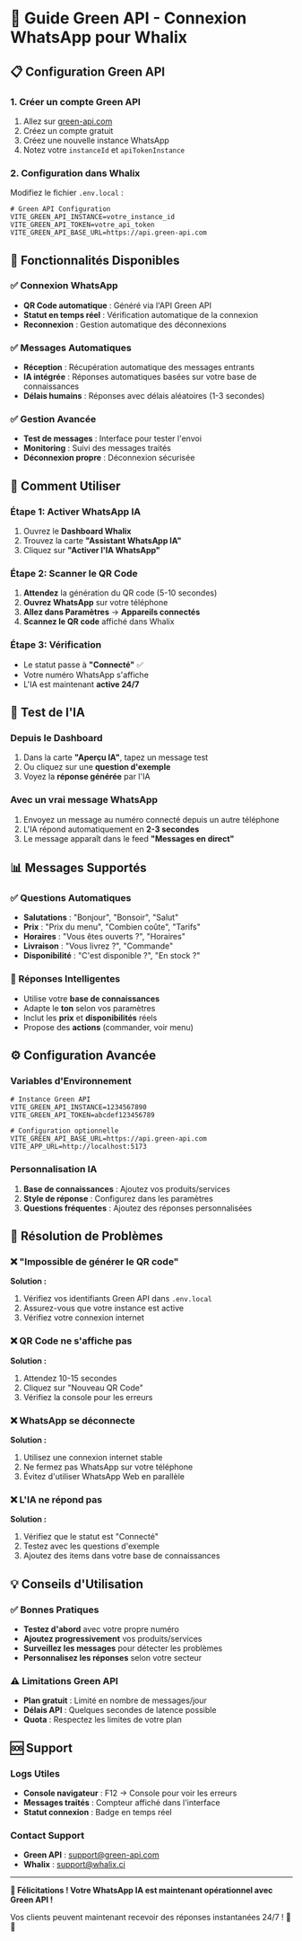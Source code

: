 # 🚀 Guide Green API - Connexion WhatsApp pour Whalix

## 📋 Configuration Green API

### 1. Créer un compte Green API
1. Allez sur [green-api.com](https://green-api.com)
2. Créez un compte gratuit
3. Créez une nouvelle instance WhatsApp
4. Notez votre `instanceId` et `apiTokenInstance`

### 2. Configuration dans Whalix
Modifiez le fichier `.env.local` :

```env
# Green API Configuration
VITE_GREEN_API_INSTANCE=votre_instance_id
VITE_GREEN_API_TOKEN=votre_api_token
VITE_GREEN_API_BASE_URL=https://api.green-api.com
```

## 🔧 Fonctionnalités Disponibles

### ✅ Connexion WhatsApp
- **QR Code automatique** : Généré via l'API Green API
- **Statut en temps réel** : Vérification automatique de la connexion
- **Reconnexion** : Gestion automatique des déconnexions

### ✅ Messages Automatiques
- **Réception** : Récupération automatique des messages entrants
- **IA intégrée** : Réponses automatiques basées sur votre base de connaissances
- **Délais humains** : Réponses avec délais aléatoires (1-3 secondes)

### ✅ Gestion Avancée
- **Test de messages** : Interface pour tester l'envoi
- **Monitoring** : Suivi des messages traités
- **Déconnexion propre** : Déconnexion sécurisée

## 📱 Comment Utiliser

### Étape 1: Activer WhatsApp IA
1. Ouvrez le **Dashboard Whalix**
2. Trouvez la carte **"Assistant WhatsApp IA"**
3. Cliquez sur **"Activer l'IA WhatsApp"**

### Étape 2: Scanner le QR Code
1. **Attendez** la génération du QR code (5-10 secondes)
2. **Ouvrez WhatsApp** sur votre téléphone
3. **Allez dans Paramètres** → **Appareils connectés**
4. **Scannez le QR code** affiché dans Whalix

### Étape 3: Vérification
- Le statut passe à **"Connecté"** ✅
- Votre numéro WhatsApp s'affiche
- L'IA est maintenant **active 24/7**

## 🤖 Test de l'IA

### Depuis le Dashboard
1. Dans la carte **"Aperçu IA"**, tapez un message test
2. Ou cliquez sur une **question d'exemple**
3. Voyez la **réponse générée** par l'IA

### Avec un vrai message WhatsApp
1. Envoyez un message au numéro connecté depuis un autre téléphone
2. L'IA répond automatiquement en **2-3 secondes**
3. Le message apparaît dans le feed **"Messages en direct"**

## 📊 Messages Supportés

### ✅ Questions Automatiques
- **Salutations** : "Bonjour", "Bonsoir", "Salut"
- **Prix** : "Prix du menu", "Combien coûte", "Tarifs"
- **Horaires** : "Vous êtes ouverts ?", "Horaires"
- **Livraison** : "Vous livrez ?", "Commande"
- **Disponibilité** : "C'est disponible ?", "En stock ?"

### 🎯 Réponses Intelligentes
- Utilise votre **base de connaissances**
- Adapte le **ton** selon vos paramètres
- Inclut les **prix** et **disponibilités** réels
- Propose des **actions** (commander, voir menu)

## ⚙️ Configuration Avancée

### Variables d'Environnement
```env
# Instance Green API
VITE_GREEN_API_INSTANCE=1234567890
VITE_GREEN_API_TOKEN=abcdef123456789

# Configuration optionnelle
VITE_GREEN_API_BASE_URL=https://api.green-api.com
VITE_APP_URL=http://localhost:5173
```

### Personnalisation IA
1. **Base de connaissances** : Ajoutez vos produits/services
2. **Style de réponse** : Configurez dans les paramètres
3. **Questions fréquentes** : Ajoutez des réponses personnalisées

## 🚨 Résolution de Problèmes

### ❌ "Impossible de générer le QR code"
**Solution :**
1. Vérifiez vos identifiants Green API dans `.env.local`
2. Assurez-vous que votre instance est active
3. Vérifiez votre connexion internet

### ❌ QR Code ne s'affiche pas
**Solution :**
1. Attendez 10-15 secondes
2. Cliquez sur "Nouveau QR Code"
3. Vérifiez la console pour les erreurs

### ❌ WhatsApp se déconnecte
**Solution :**
1. Utilisez une connexion internet stable
2. Ne fermez pas WhatsApp sur votre téléphone
3. Évitez d'utiliser WhatsApp Web en parallèle

### ❌ L'IA ne répond pas
**Solution :**
1. Vérifiez que le statut est "Connecté"
2. Testez avec les questions d'exemple
3. Ajoutez des items dans votre base de connaissances

## 💡 Conseils d'Utilisation

### ✅ Bonnes Pratiques
- **Testez d'abord** avec votre propre numéro
- **Ajoutez progressivement** vos produits/services
- **Surveillez les messages** pour détecter les problèmes
- **Personnalisez les réponses** selon votre secteur

### ⚠️ Limitations Green API
- **Plan gratuit** : Limité en nombre de messages/jour
- **Délais API** : Quelques secondes de latence possible
- **Quota** : Respectez les limites de votre plan

## 🆘 Support

### Logs Utiles
- **Console navigateur** : F12 → Console pour voir les erreurs
- **Messages traités** : Compteur affiché dans l'interface
- **Statut connexion** : Badge en temps réel

### Contact Support
- **Green API** : [support@green-api.com](mailto:support@green-api.com)
- **Whalix** : [support@whalix.ci](mailto:support@whalix.ci)

---

**🎉 Félicitations ! Votre WhatsApp IA est maintenant opérationnel avec Green API !**

Vos clients peuvent maintenant recevoir des réponses instantanées 24/7 ! 🌙✨